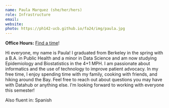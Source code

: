 ```yaml
---
name: Paula Marquez (she/her/hers)
role: Infrastructure
email: 
website: 
photo: https://ph142-ucb.github.io/fa24/img/paula.jpg
---
```


**Office Hours:** [Find a time](https://calendly.com/paulamarquez-berkeley/office-hours)!

Hi everyone, my name is Paula! I graduated from Berkeley in the spring with a B.A. in Public Health and a minor in Data Science and am now studying Epidemiology and Biostatistics in the 4+1 MPH. I am passionate about informatics and the use of technology to improve patient advocacy. In my free time, I enjoy spending time with my family, cooking with friends, and hiking around the Bay. Feel free to reach out about questions you may have with Datahub or anything else. I'm looking forward to working with everyone this semester! 

Also fluent in: Spanish 